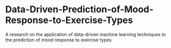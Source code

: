 # Data-Driven-Prediction-of-Mood-Response-to-Exercise-Types
A research on the application of data-driven machine learning techniques to the prediction of mood response to exercise types

